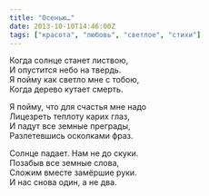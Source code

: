 ```yaml
---
title: "Осенью…"
date: 2013-10-10T14:46:00Z
tags: ["красота", "любовь", "светлое", "стихи"]
---
```


Когда солнце станет листвою,  
И опустится небо на твердь.  
Я пойму как светло мне с тобою,  
Когда дерево кутает смерть.

Я пойму, что для счастья мне надо  
Лицезреть теплоту карих глаз,  
И падут все земные преграды,  
Разлетевшись осколками фраз.

Солнце падает. Нам не до скуки.  
Позабыв все земные слова,  
Сложим вместе замёршие руки.  
И нас снова один, а не два.  
